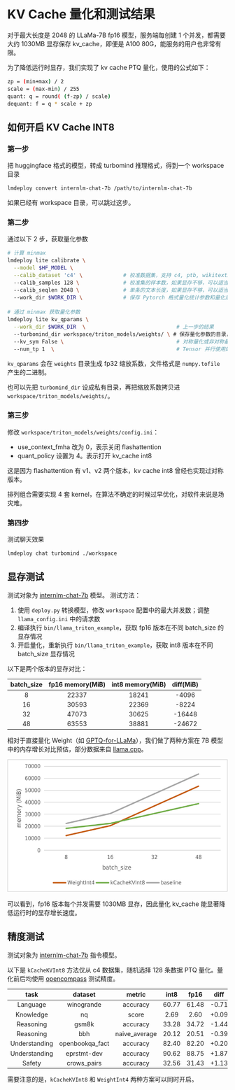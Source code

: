 # KV Cache 量化和测试结果

对于最大长度是 2048 的 LLaMa-7B fp16 模型，服务端每创建 1 个并发，都需要大约 1030MB 显存保存 kv_cache，即便是 A100 80G，能服务的用户也非常有限。

为了降低运行时显存，我们实现了 kv cache PTQ 量化，使用的公式如下：

```bash
zp = (min+max) / 2
scale = (max-min) / 255
quant: q = round( (f-zp) / scale)
dequant: f = q * scale + zp
```

## 如何开启 KV Cache INT8

### **第一步**

把 huggingface 格式的模型，转成 turbomind 推理格式，得到一个 workspace 目录

```bash
lmdeploy convert internlm-chat-7b /path/to/internlm-chat-7b
```

如果已经有 workspace 目录，可以跳过这步。

### **第二步**

通过以下 2 步，获取量化参数

```bash
# 计算 minmax
lmdeploy lite calibrate \
  --model $HF_MODEL \
  --calib_dataset 'c4' \             # 校准数据集，支持 c4, ptb, wikitext2, pileval
  --calib_samples 128 \              # 校准集的样本数，如果显存不够，可以适当调小
  --calib_seqlen 2048 \              # 单条的文本长度，如果显存不够，可以适当调小
  --work_dir $WORK_DIR \             # 保存 Pytorch 格式量化统计参数和量化后权重的文件夹

# 通过 minmax 获取量化参数
lmdeploy lite kv_qparams \
  --work_dir $WORK_DIR  \                             # 上一步的结果
  --turbomind_dir workspace/triton_models/weights/ \ # 保存量化参数的目录，推理要用
  --kv_sym False \                                    # 对称量化或非对称量化，默认为 False
  --num_tp 1  \                                       # Tensor 并行使用的 GPU 数，和 deploy.py 保持一致
```

`kv_qparams` 会在 `weights` 目录生成 fp32 缩放系数，文件格式是 `numpy.tofile` 产生的二进制。

也可以先把 `turbomind_dir` 设成私有目录，再把缩放系数拷贝进 `workspace/triton_models/weights/`。

### **第三步**

修改 `workspace/triton_models/weights/config.ini`：

- use_context_fmha 改为 0，表示关闭 flashattention
- quant_policy 设置为 4。表示打开 kv_cache int8

这是因为 flashattention 有 v1、v2 两个版本，kv cache int8 曾经也实现过对称版本。

排列组合需要实现 4 套 kernel，在算法不确定的时候过早优化，对软件来说是场灾难。

### **第四步**

测试聊天效果

```bash
lmdeploy chat turbomind ./workspace
```

## 显存测试

测试对象为 [internlm-chat-7b](https://huggingface.co/internlm/internlm-chat-7b-v1_1) 模型。
测试方法：

1. 使用 `deploy.py` 转换模型，修改 `workspace` 配置中的最大并发数；调整 `llama_config.ini` 中的请求数
2. 编译执行 `bin/llama_triton_example`，获取 fp16 版本在不同 batch_size 的显存情况
3. 开启量化，重新执行 `bin/llama_triton_example`，获取 int8 版本在不同 batch_size 显存情况

以下是两个版本的显存对比：

| batch_size | fp16 memory(MiB) | int8 memory(MiB) | diff(MiB) |
| :--------: | :--------------: | :--------------: | :-------: |
|     8      |      22337       |      18241       |   -4096   |
|     16     |      30593       |      22369       |   -8224   |
|     32     |      47073       |      30625       |  -16448   |
|     48     |      63553       |      38881       |  -24672   |

相对于直接量化 Weight（如 [GPTQ-for-LLaMa](https://github.com/qwopqwop200/GPTQ-for-LLaMa/)），我们做了两种方案在 7B 模型中的内存增长对比预估，部分数据来自 [llama.cpp](https://github.com/ggerganov/llama.cpp)。

![](../../resources/batch_memory.png)

可以看到，fp16 版本每个并发需要 1030MB 显存，因此量化 kv_cache 能显著降低运行时的显存增长速度。

## 精度测试

测试对象为 [internlm-chat-7b](https://huggingface.co/internlm/internlm-chat-7b-v1_1) 指令模型。

以下是 `kCacheKVInt8` 方法仅从 c4 数据集，随机选择 128 条数据 PTQ 量化。量化前后均使用 [opencompass](https://github.com/InternLM/opencompass) 测试精度。

|     task      |     dataset     |    metric     | int8  | fp16  | diff  |
| :-----------: | :-------------: | :-----------: | :---: | :---: | :---: |
|   Language    |   winogrande    |   accuracy    | 60.77 | 61.48 | -0.71 |
|   Knowledge   |       nq        |     score     | 2.69  | 2.60  | +0.09 |
|   Reasoning   |      gsm8k      |   accuracy    | 33.28 | 34.72 | -1.44 |
|   Reasoning   |       bbh       | naive_average | 20.12 | 20.51 | -0.39 |
| Understanding | openbookqa_fact |   accuracy    | 82.40 | 82.20 | +0.20 |
| Understanding |   eprstmt-dev   |   accuracy    | 90.62 | 88.75 | +1.87 |
|    Safety     |   crows_pairs   |   accuracy    | 32.56 | 31.43 | +1.13 |

需要注意的是，`kCacheKVInt8` 和 `WeightInt4` 两种方案可以同时开启。
